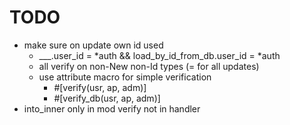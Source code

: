 # TODO

- make sure on update own id used
    - ___.user_id = *auth && load_by_id_from_db.user_id = *auth
    - all verify on non-New non-Id types (= for all updates)
    - use attribute macro for simple verification
        - #[verify(usr, ap, adm)]
        - #[verify_db(usr, ap, adm)]
- into_inner only in mod verify not in handler